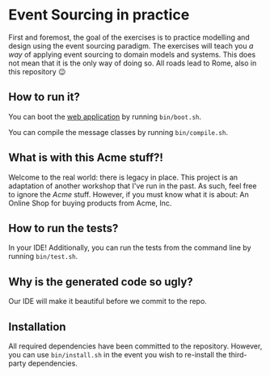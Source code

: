 Event Sourcing in practice
==========================

First and foremost, the goal of the exercises is to practice modelling and design using the event sourcing paradigm. 
The exercises will teach you *a way* of applying event sourcing to domain models and systems. 
This does not mean that it is the only way of doing so. All roads lead to Rome, also in this repository :wink:

How to run it?
--------------

You can boot the [web application](http://localhost:8888) by running `bin/boot.sh`.

You can compile the message classes by running `bin/compile.sh`. 

What is with this Acme stuff?!
------------------------------

Welcome to the real world: there is legacy in place. This project is an adaptation of another workshop that I've run in 
the past. As such, feel free to ignore the *Acme* stuff. 
However, if you must know what it is about: An Online Shop for buying products from Acme, Inc. 

How to run the tests?
---------------------

In your IDE! Additionally, you can run the tests from the command line by running `bin/test.sh`.

Why is the generated code so ugly?
----------------------------------

Our IDE will make it beautiful before we commit to the repo. 

Installation
------------

All required dependencies have been committed to the repository.
However, you can use `bin/install.sh` in the event you wish to re-install the third-party dependencies.
